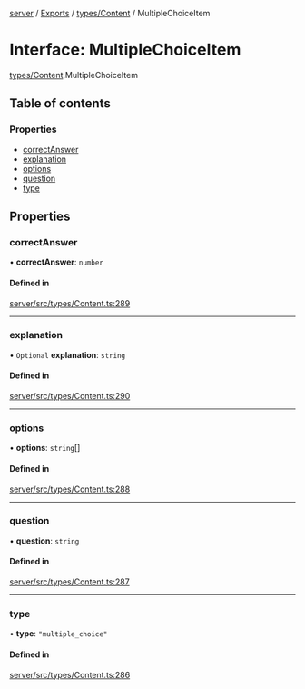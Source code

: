 [server](../README.md) / [Exports](../modules.md) / [types/Content](../modules/types_Content.md) / MultipleChoiceItem

# Interface: MultipleChoiceItem

[types/Content](../modules/types_Content.md).MultipleChoiceItem

## Table of contents

### Properties

- [correctAnswer](types_Content.MultipleChoiceItem.md#correctanswer)
- [explanation](types_Content.MultipleChoiceItem.md#explanation)
- [options](types_Content.MultipleChoiceItem.md#options)
- [question](types_Content.MultipleChoiceItem.md#question)
- [type](types_Content.MultipleChoiceItem.md#type)

## Properties

### correctAnswer

• **correctAnswer**: `number`

#### Defined in

[server/src/types/Content.ts:289](https://github.com/niklas-joh/french-learning-platform/blob/df287cd90d2fc20ebbe1da4bb7d2c97b195a5de7/server/src/types/Content.ts#L289)

___

### explanation

• `Optional` **explanation**: `string`

#### Defined in

[server/src/types/Content.ts:290](https://github.com/niklas-joh/french-learning-platform/blob/df287cd90d2fc20ebbe1da4bb7d2c97b195a5de7/server/src/types/Content.ts#L290)

___

### options

• **options**: `string`[]

#### Defined in

[server/src/types/Content.ts:288](https://github.com/niklas-joh/french-learning-platform/blob/df287cd90d2fc20ebbe1da4bb7d2c97b195a5de7/server/src/types/Content.ts#L288)

___

### question

• **question**: `string`

#### Defined in

[server/src/types/Content.ts:287](https://github.com/niklas-joh/french-learning-platform/blob/df287cd90d2fc20ebbe1da4bb7d2c97b195a5de7/server/src/types/Content.ts#L287)

___

### type

• **type**: ``"multiple_choice"``

#### Defined in

[server/src/types/Content.ts:286](https://github.com/niklas-joh/french-learning-platform/blob/df287cd90d2fc20ebbe1da4bb7d2c97b195a5de7/server/src/types/Content.ts#L286)
